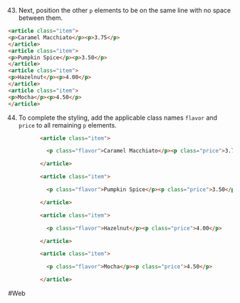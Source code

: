 43. Next, position the other `p` elements to be on the same line with no space between them.

```html
<article class="item">
<p>Caramel Macchiato</p><p>3.75</p>
</article>
<article class="item">
<p>Pumpkin Spice</p><p>3.50</p>
</article>
<article class="item">
<p>Hazelnut</p><p>4.00</p>
</article>
<article class="item">
<p>Mocha</p><p>4.50</p>
</article>
```

44. To complete the styling, add the applicable class names `flavor` and `price` to all remaining `p` elements.

```html
          <article class="item">

            <p class="flavor">Caramel Macchiato</p><p class="price">3.75</p>

          </article>

          <article class="item">

            <p class="flavor">Pumpkin Spice</p><p class="price">3.50</p>

          </article>

          <article class="item">

            <p class="flavor">Hazelnut</p><p class="price">4.00</p>

          </article>

          <article class="item">

            <p class="flavor">Mocha</p><p class="price">4.50</p>

          </article>
```

#Web